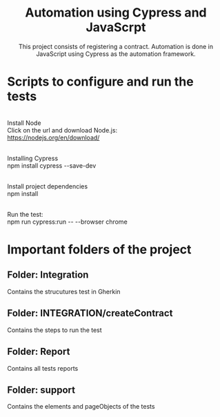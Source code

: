 <h1 align="center">Automation using Cypress and JavaScrpt</h1>
<p align="center">This project consists of registering a contract. Automation is done in JavaScript using Cypress as the automation framework.</p>

# Scripts to configure and run the tests

<br> Install Node </br>
Click on the url and download Node.js:  
https://nodejs.org/en/download/

<br> Installing Cypress </br>
npm install cypress --save-dev

<br>Install project dependencies</br>
npm install

<br>Run the test: </br>
npm run cypress:run -- --browser chrome

# Important folders of the project
## Folder: Integration
Contains the strucutures test in Gherkin

## Folder: INTEGRATION/createContract
Contains the steps to run the test

## Folder: Report
Contains all tests reports

## Folder: support
Contains the elements and pageObjects of the tests
